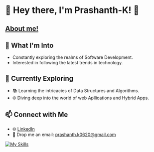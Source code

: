 # 👋 Hey there, I'm Prashanth-K! 🚀 
## [About me!](https://prashanth-dev.vercel.app/)

## 👀 What I'm Into
- Constantly exploring the realms of Software Development.
- Interested in following the latest trends in technology.

## 🌱 Currently Exploring
- 📚 Learning the intricacies of Data Structures and Algorithms.
- 🌐 Diving deep into the world of web Apllications and Hybrid Apps.

## 📫 Connect with Me
- 🌐 [LinkedIn](https://www.linkedin.com/in/prashanth-kumar-5613b71a7/)
- 📧 Drop me an email: prashanth.k0620@gmail.com

[![My Skills](https://skillicons.dev/icons?i=html,css,js,ts,next,nodejs,express,react,vite,tailwind,redux,firebase,git,vscode,postman)](https://skillicons.dev)
